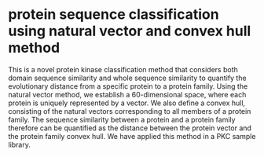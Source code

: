 # protein sequence classification using natural vector and convex hull method

This is a novel protein kinase classification method that considers both domain sequence similarity and whole sequence similarity to quantify the evolutionary distance from a specific protein to a protein family. Using the natural vector method, we establish a 60-dimensional space, where each protein is uniquely represented by a vector. We also define a convex hull, consisting of the natural vectors corresponding to all members of a protein family. The sequence similarity between a protein and a protein family therefore can be quantified as the distance between the protein vector and the protein family convex hull. We have applied this method in a PKC sample library.

